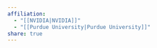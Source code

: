 ```yaml
---
affiliation:
  - "[[NVIDIA|NVIDIA]]"
  - "[[Purdue University|Purdue University]]"
share: true
---
```

